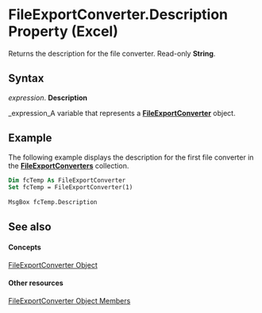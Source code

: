 
# FileExportConverter.Description Property (Excel)

Returns the description for the file converter. Read-only  **String**.


## Syntax

 _expression_. **Description**

 _expression_A variable that represents a  **[FileExportConverter](299f018e-0dfa-c101-7538-4a285918ac20.md)** object.


## Example

The following example displays the description for the first file converter in the  **[FileExportConverters](f4b0500e-308a-42e7-a9eb-4a511b8ca754.md)** collection.


```vb
Dim fcTemp As FileExportConverter 
Set fcTemp = FileExportConverter(1) 
 
MsgBox fcTemp.Description
```


## See also


#### Concepts


 [FileExportConverter Object](299f018e-0dfa-c101-7538-4a285918ac20.md)
#### Other resources


 [FileExportConverter Object Members](f1ba5cfe-99f8-c6f7-c8c8-f4122d8cde6b.md)

